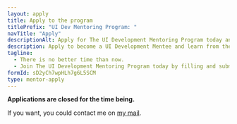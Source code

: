 ```yaml
---
layout: apply
title: Apply to the program
titlePrefix: "UI Dev Mentoring Program: "
navTitle: "Apply"
descriptionAlt: Apply for The UI Development Mentoring Program today and become a better UI developer.
description: Apply to become a UI Development Mentee and learn from the experience and knowledge in a personalized mentorship program. Join the program today!
tagline:
  - There is no better time than now.
  - Join The UI Development Mentoring Program today by filling and submitting the form below.
formId: sD2yCh7wpHLh7g6L5SCM
type: mentor-apply
---
```


**Applications are closed for the time being.**

If you want, you could contact me on [my mail](mailto:me@silvestar.codes).
